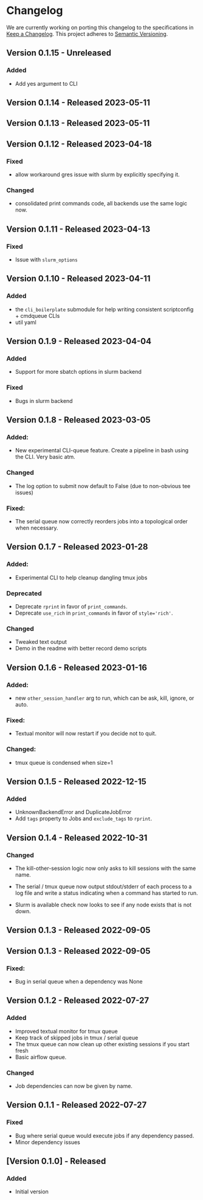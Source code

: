 # Changelog

We are currently working on porting this changelog to the specifications in
[Keep a Changelog](https://keepachangelog.com/en/1.0.0/).
This project adheres to [Semantic Versioning](https://semver.org/spec/v2.0.0.html).


## Version 0.1.15 - Unreleased

### Added
* Add yes argument to CLI


## Version 0.1.14 - Released 2023-05-11


## Version 0.1.13 - Released 2023-05-11


## Version 0.1.12 - Released 2023-04-18

### Fixed
* allow workaround gres issue with slurm by explicitly specifying it.


### Changed
* consolidated print commands code, all backends use the same logic now.


## Version 0.1.11 - Released 2023-04-13

### Fixed
* Issue with `slurm_options`

## Version 0.1.10 - Released 2023-04-11

### Added
* the `cli_boilerplate` submodule for help writing consistent scriptconfig + cmdqueue CLIs
* util yaml


## Version 0.1.9 - Released 2023-04-04

### Added
* Support for more sbatch options in slurm backend

### Fixed
* Bugs in slurm backend


## Version 0.1.8 - Released 2023-03-05

### Added:
* New experimental CLI-queue feature. Create a pipeline in bash using the CLI.
  Very basic atm.

### Changed
* The log option to submit now default to False (due to non-obvious tee issues)

### Fixed:
* The serial queue now correctly reorders jobs into a topological order when necessary.

## Version 0.1.7 - Released 2023-01-28

### Added:
* Experimental CLI to help cleanup dangling tmux jobs

### Deprecated
* Deprecate `rprint` in favor of `print_commands`.
* Deprecate `use_rich` in `print_commands` in favor of `style='rich'`.

### Changed
* Tweaked text output
* Demo in the readme with better record demo scripts


## Version 0.1.6 - Released 2023-01-16

### Added:
* new `other_session_handler` arg to run, which can be ask, kill, ignore, or auto.

### Fixed:
* Textual monitor will now restart if you decide not to quit.

### Changed:
* tmux queue is condensed when size=1


## Version 0.1.5 - Released 2022-12-15

### Added
* UnknownBackendError and DuplicateJobError
* Add `tags` property to Jobs and `exclude_tags` to `rprint`.


## Version 0.1.4 - Released 2022-10-31

### Changed
* The kill-other-session logic now only asks to kill sessions with the same
  name.

* The serial / tmux queue now output stdout/stderr of each process to a log
  file and write a status indicating when a command has started to run.

* Slurm is available check now looks to see if any node exists that is not down.


## Version 0.1.3 - Released 2022-09-05


## Version 0.1.3 - Released 2022-09-05

### Fixed:
* Bug in serial queue when a dependency was None


## Version 0.1.2 - Released 2022-07-27

### Added
* Improved textual monitor for tmux queue
* Keep track of skipped jobs in tmux / serial queue
* The tmux queue can now clean up other existing sessions if you start fresh
* Basic airflow queue.

### Changed
* Job dependencies can now be given by name.

## Version 0.1.1 - Released 2022-07-27

### Fixed
* Bug where serial queue would execute jobs if any dependency passed.
* Minor dependency issues

## [Version 0.1.0] - Released

### Added
* Initial version

